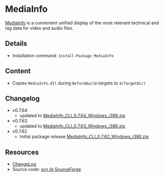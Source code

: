 MediaInfo
===

[MediaInfo] is a convenient unified display of the most relevant technical and tag data for video and audio files.

Details
---
  - Installation command: ``Install-Package MediaInfo``

Content
---
  - Copies ``MediaInfo.dll`` during ``BeforeBuild``-targets to ``$(TargetDir)``

Changelog
---
  - v0.7.64
      - updated to [MediaInfo_CLI_0.7.64_Windows_i386.zip](http://sourceforge.net/projects/mediainfo/files/binary/mediainfo/0.7.64/)
  - v0.7.63
      - updated to [MediaInfo_CLI_0.7.63_Windows_i386.zip](http://sourceforge.net/projects/mediainfo/files/binary/mediainfo/0.7.63/)
  - v0.7.62
      - Initial package release [MediaInfo_CLI_0.7.62_Windows_i386.zip](http://sourceforge.net/projects/mediainfo/files/binary/mediainfo/0.7.62/)

Resources
---
[MediaInfo]:  http://mediainfo.sourceforge.net/
[changelog]:  http://mediainfo.sourceforge.net/Log
[sourcecode]: http://sourceforge.net/p/mediainfo/code/
  - [ChangeLog]
  - Source code: [svn @ SourceForge][sourcecode]